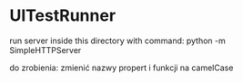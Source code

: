# UITestRunner

run server inside this directory with command:
python -m SimpleHTTPServer

do zrobienia:
zmienić nazwy propert i funkcji na camelCase 
